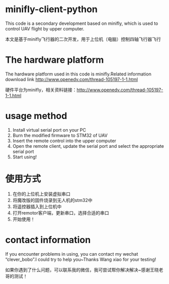 # minifly-client-python
This code is a secondary development based on minifly, which is used to control UAV flight by upper computer.

本文是基于minifly飞行器的二次开发，用于上位机（电脑）控制四轴飞行器飞行

# The hardware platform 
The hardware platform used in this code is minifly.Related information download link http://www.openedv.com/thread-105197-1-1.html

硬件平台为minifly，相关资料链接：http://www.openedv.com/thread-105197-1-1.html

# usage method
1. Install virtual serial port on your PC
2. Burn the modified firmware to STM32 of UAV
3. Insert the remote control into the upper computer
4. Open the remote client, update the serial port and select the appropriate serial port
5. Start using!

# 使用方式
1. 在你的上位机上安装虚拟串口
2. 将魔改版的固件烧录到无人机的stm32中
3. 将遥控器插入到上位机中
4. 打开remotor客户端，更新串口，选择合适的串口
5. 开始使用！

# contact information
If you encounter problems in using, you can contact my wechat “clever_bobo”.I could try to help you~Thanks Wang xiao for your testing!

如果你遇到了什么问题，可以联系我的微信，我可尝试帮你解决解决~感谢王晓老哥的测试！


